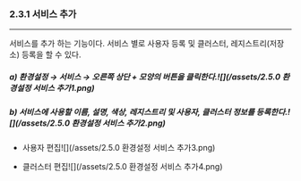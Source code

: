 ### 2.3.1    서비스 추가

---

서비스를 추가 하는 기능이다. 서비스 별로 사용자 등록 및 클러스터, 레지스트리\(저장소\) 등록을 할 수 있다.

##### a\)    환경설정 → 서비스 → 오른쪽 상단 + 모양의 버튼을 클릭한다.![](/assets/2.5.0 환경설정 서비스 추가1.png)

##### b\)    서비스에 사용할 이름, 설명, 색상, 레지스트리 및 사용자, 클러스터 정보를 등록한다.![](/assets/2.5.0 환경설정 서비스 추가2.png)

* 사용자 편집![](/assets/2.5.0 환경설정 서비스 추가3.png)

* 클러스터 편집![](/assets/2.5.0 환경설정 서비스 추가4.png)




